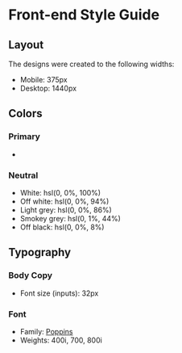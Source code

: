 # Front-end Style Guide

## Layout

The designs were created to the following widths:

- Mobile: 375px
- Desktop: 1440px

## Colors

### Primary

- 

### Neutral

- White: hsl(0, 0%, 100%)
- Off white: hsl(0, 0%, 94%)
- Light grey: hsl(0, 0%, 86%)
- Smokey grey: hsl(0, 1%, 44%)
- Off black: hsl(0, 0%, 8%)

## Typography

### Body Copy

- Font size (inputs): 32px

### Font

- Family: [Poppins](https://fonts.google.com/specimen/Poppins)
- Weights: 400i, 700, 800i
